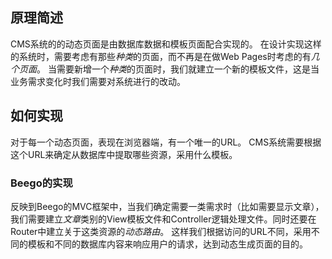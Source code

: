 ## 原理简述
  CMS系统的的动态页面是由数据库数据和模板页面配合实现的。
  在设计实现这样的系统时，需要考虑有那些*种类*的页面，而不再是在做Web Pages时考虑的有*几个页面*。
  当需要新增一个*种类*的页面时，我们就建立一个新的模板文件，这是当业务需求变化时我们需要对系统进行的改动。
## 如何实现
  对于每一个动态页面，表现在浏览器端，有一个唯一的URL。
  CMS系统需要根据这个URL来确定从数据库中提取哪些资源，采用什么模板。
### Beego的实现
  反映到Beego的MVC框架中，当我们确定需要一类需求时（比如需要显示文章），我们需要建立*文章*类别的View模板文件和Controller逻辑处理文件。同时还要在Router中建立关于这类资源的*动态路由*。
  这样我们根据访问的URL不同，采用不同的模板和不同的数据库内容来响应用户的请求，达到动态生成页面的目的。
